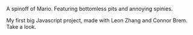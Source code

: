 A spinoff of Mario.  Featuring bottomless pits and annoying spinies.

My first big Javascript project, made with Leon Zhang and Connor Brem.
Take a look.
